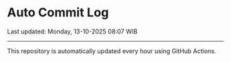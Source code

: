 # Auto Commit Log

Last updated: Monday, 13-10-2025 08:07 WIB

---

This repository is automatically updated every hour using GitHub Actions.

